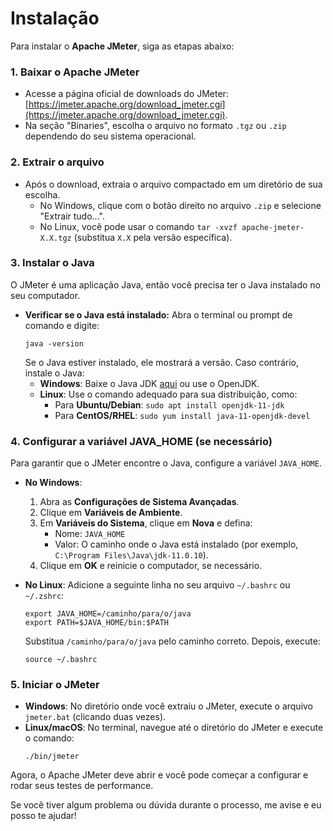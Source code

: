 # Instalação

Para instalar o **Apache JMeter**, siga as etapas abaixo:

### 1. **Baixar o Apache JMeter**
   - Acesse a página oficial de downloads do JMeter: [https://jmeter.apache.org/download_jmeter.cgi](https://jmeter.apache.org/download_jmeter.cgi).
   - Na seção "Binaries", escolha o arquivo no formato `.tgz` ou `.zip` dependendo do seu sistema operacional.

### 2. **Extrair o arquivo**
   - Após o download, extraia o arquivo compactado em um diretório de sua escolha.
     - No Windows, clique com o botão direito no arquivo `.zip` e selecione "Extrair tudo...".
     - No Linux, você pode usar o comando `tar -xvzf apache-jmeter-X.X.tgz` (substitua `X.X` pela versão específica).

### 3. **Instalar o Java**
   O JMeter é uma aplicação Java, então você precisa ter o Java instalado no seu computador.

   - **Verificar se o Java está instalado:**
     Abra o terminal ou prompt de comando e digite:
     ```
     java -version
     ```
     Se o Java estiver instalado, ele mostrará a versão. Caso contrário, instale o Java:
     - **Windows**: Baixe o Java JDK [aqui](https://www.oracle.com/java/technologies/javase-jdk11-downloads.html) ou use o OpenJDK.
     - **Linux**: Use o comando adequado para sua distribuição, como:
       - Para **Ubuntu/Debian**: `sudo apt install openjdk-11-jdk`
       - Para **CentOS/RHEL**: `sudo yum install java-11-openjdk-devel`

### 4. **Configurar a variável JAVA_HOME (se necessário)**
   Para garantir que o JMeter encontre o Java, configure a variável `JAVA_HOME`.

   - **No Windows**:
     1. Abra as **Configurações de Sistema Avançadas**.
     2. Clique em **Variáveis de Ambiente**.
     3. Em **Variáveis do Sistema**, clique em **Nova** e defina:
        - Nome: `JAVA_HOME`
        - Valor: O caminho onde o Java está instalado (por exemplo, `C:\Program Files\Java\jdk-11.0.10`).
     4. Clique em **OK** e reinicie o computador, se necessário.

   - **No Linux**:
     Adicione a seguinte linha no seu arquivo `~/.bashrc` ou `~/.zshrc`:
     ```
     export JAVA_HOME=/caminho/para/o/java
     export PATH=$JAVA_HOME/bin:$PATH
     ```
     Substitua `/caminho/para/o/java` pelo caminho correto. Depois, execute:
     ```
     source ~/.bashrc
     ```

### 5. **Iniciar o JMeter**
   - **Windows**: No diretório onde você extraiu o JMeter, execute o arquivo `jmeter.bat` (clicando duas vezes).
   - **Linux/macOS**: No terminal, navegue até o diretório do JMeter e execute o comando:
     ```
     ./bin/jmeter
     ```

Agora, o Apache JMeter deve abrir e você pode começar a configurar e rodar seus testes de performance.

Se você tiver algum problema ou dúvida durante o processo, me avise e eu posso te ajudar!